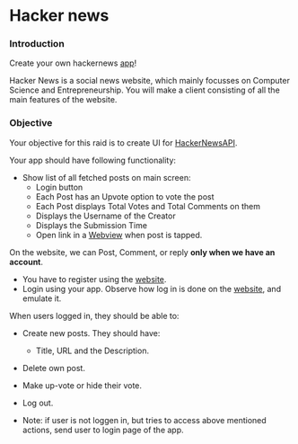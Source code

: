 # Hacker news

### Introduction

Create your own hackernews [app](https://news.ycombinator.com/)!

Hacker News is a social news website, which mainly focusses on Computer Science and Entrepreneurship. You will make a client consisting of all the main features of the website.

### Objective

Your objective for this raid is to create UI for [HackerNewsAPI](https://github.com/HackerNews/API).

Your app should have following functionality:

- Show list of all fetched posts on main screen:
  - Login button
  - Each Post has an Upvote option to vote the post
  - Each Post displays Total Votes and Total Comments on them
  - Displays the Username of the Creator
  - Displays the Submission Time
  - Open link in a [Webview](https://codelabs.developers.google.com/codelabs/flutter-webview#0) when post is tapped.

On the website, we can Post, Comment, or reply **only when we have an account**.

- You have to register using the [website](https://news.ycombinator.com/).
- Login using your app. Observe how log in is done on the [website](https://news.ycombinator.com/), and emulate it.

When users logged in, they should be able to:

- Create new posts. They should have:
  - Title, URL and the Description.
- Delete own post.
- Make up-vote or hide their vote.
- Log out.

- Note: if user is not loggen in, but tries to access above mentioned actions, send user to login page of the app.

